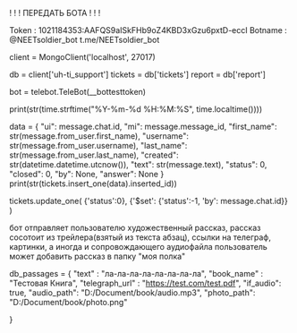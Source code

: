 ! ! ! ПЕРЕДАТЬ БОТА ! ! !

Token : 1021184353:AAFQS9aISkFHb9oZ4KBD3xGzu6pxtD-eccI
Botname : @NEETsoldier_bot
t.me/NEETsoldier_bot


client = MongoClient('localhost', 27017)

db = client['uh-ti_support']
tickets = db['tickets']
report = db['report']

bot = telebot.TeleBot(__bottesttoken)

print(str(time.strftime("%Y-%m-%d %H:%M:%S", time.localtime())))


data = {
      "ui": message.chat.id,
      "mi": message.message_id,
      "first_name": str(message.from_user.first_name),
      "username": str(message.from_user.username),
      "last_name": str(message.from_user.last_name),
      "created": str(datetime.datetime.utcnow()),
      "text": str(message.text),
      "status": 0,
      "closed": 0,
      "by": None,
      "answer": None
  }
print(str(tickets.insert_one(data).inserted_id))

tickets.update_one( {'status':0}, {'$set': {'status':-1, 'by': message.chat.id}} )





бот отправляет пользователю художественный рассказ, рассказ сосотоит из трейлера(взятый из текста абзац), ссылки на телеграф, картинки, а иногда и сопровождающего аудиофайла
пользователь может добавить рассказ в папку "моя полка"


db_passages = {
  "text" : "ла-ла-ла-ла-ла-ла-ла-ла",
  "book_name" : "Тестовая Книга",
  "telegraph_url" : "https://test.com/test.pdf",
  "if_audio": true,
  "audio_path": "D:/Document/book/audio.mp3",
  "photo_path": "D:/Document/book/photo.png"

}
